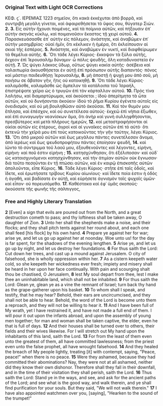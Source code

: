 ### Original Text with Light OCR Corrections

ΚΕΦ. ϛ΄. ΙΕΡΕΜΙΑΣ 1223
σημεῖον, ὅτι κακὰ ἐκκέχυται ἀπὸ βορρᾶ, καὶ συντριβὴ μεγάλη γίνεται, καὶ ἀφαιρεθήσεται τὸ ὕφος σου, θύγατερ Σιών.
**2.** **3.** Εἰς αὐτὴν ἤχουσι ποιμένες, καὶ τὰ ποίμνια αὐτῶν, καὶ πήξουσιν ἐπ᾿ αὐτὴν σκηνὰς κύκλῳ, καὶ ποιμανοῦσιν ἕκαστος τῇ χειρὶ αὐτοῦ.
**4.** Παρασκευάσασθε ἐπ᾿ αὐτὴν εἰς πόλεμον, ἀνάστητε, καὶ ἀναβῶμεν ἐπ᾿ αὐτὴν μεσημβρίας· οὐαὶ ἡμῖν, ὅτι κέκλικεν ἡ ἡμέρα, ὅτι ἐκλείπουσιν αἱ σκιαὶ τῆς ἑσπέρας.
**5.** Ἀνάστητε, καὶ ἀναβῶμεν ἐν νυκτί, καὶ διαφθείρωμεν τὰ θεμέλια αὐτῆς.
**6.** Ὅτι τάδε λέγει Κύριος· ἔκκοψον τὰ ξύλα αὐτῆς, ἔκχεον ἐπὶ Ἱερουσαλὴμ δύναμιν· ὦ πόλις ψευδῆς, ὅλη καταδυναστεία ἐν αὐτῇ.
**7.** Ὡς ψύγει λάκκος ὕδωρ, οὕτως ψύγει κακία αὐτῆς· ἀσέβεια καὶ ταλαιπωρία ἀκουσθήσεται ἐν αὐτῇ ἐπὶ πρόσωπον αὐτῆς διαπαντός· πόνος καὶ μάστιγι παιδευθήσῃ Ἱερουσαλήμ,
**8.** μὴ ἀποστῇ ἡ ψυχή μου ἀπὸ σοῦ, μὴ ποιήσω σε ἄβατον γῆν, ἥτις οὐ κατοικηθῇ.
**9.** Ὅτι τάδε λέγει Κύριος· καλαμᾶσθε, καλαμᾶσθε ὡς ἄμπελον τὰ κατάλοιπα τοῦ Ἰσραήλ, ἐπιστρέψατε χεῖρα ὡς ὁ τρυγῶν ἐπὶ τὸν κάρταλλον αὐτοῦ.
**10.** Πρὸς τίνα λαλήσω, καὶ διαμαρτύρωμαι, καὶ ἀκούσεται ; ἰδοὺ ἀπερίτμητα τὰ ὦτα αὐτῶν, καὶ οὐ δυνήσονται ἀκούειν· ἰδοὺ τὸ ῥῆμα Κυρίου ἐγένετο αὐτοῖς εἰς ὀνειδισμόν, καὶ οὐ μὴ βουληθῶσιν αὐτὸ ἀκοῦσαι.
**11.** Καὶ τὸν θυμόν μου ἔπλησα, καὶ ἐπέσχον, καὶ οὐ συνετέλεσα αὐτούς· ἐκχεῶ ἐπὶ νήπια ἔξωθεν, καὶ ἐπὶ συναγωγὴν νεανίσκων ἅμα, ὅτι ἀνὴρ καὶ γυνὴ συλληφθήσονται, πρεσβύτερος καὶ μετὰ πλήρους ἡμερῶν,
**12.** καὶ μεταστραφήσονται αἱ οἰκίαι αὐτῶν εἰς ἑτέρους, ἀγροὶ καὶ αἱ γυναῖκες αὐτῶν ἐπὶ τὸ αὐτό· ὅτι ἐκτενῶ τὴν χεῖρά μου ἐπὶ τοὺς κατοικοῦντας τὴν γῆν ταύτην, λέγει Κύριος.
**13.** Ὅτι ἀπὸ μικροῦ αὐτῶν καὶ ἕως μεγάλου πάντες συνετέλεσαν ἄνομα, ἀπὸ ἱερέως καὶ ἕως ψευδοπροφήτου πάντες ἐποίησαν ψευδῆ,
**14.** καὶ ἰῶντο τὸ σύντριμμα τοῦ λαοῦ μου, ἐξουθενοῦντες καὶ λέγοντες, εἰρήνη, εἰρήνη· καὶ ποῦ ἐστιν εἰρήνη ;
**15.** κατησχύνθησαν, ὅτι ἐξέλιποσαν· καὶ οὐδ᾿ ὡς καταισχυνόμενοι κατησχύνθησαν, καὶ τὴν ἀτιμίαν αὐτῶν οὐκ ἔγνωσαν· διὰ τοῦτο πεσοῦνται ἐν τῇ πτώσει αὐτῶν, καὶ ἐν καιρῷ ἐπισκοπῆς αὐτῶν ἀπολοῦνται, εἶπε Κύριος.
**16.** Τάδε λέγει Κύριος· στῆτε ἐπὶ ταῖς ὁδοῖς, καὶ ἴδετε, καὶ ἐρωτήσατε τρίβους Κυρίου αἰωνίους· καὶ ἴδετε ποία ἐστιν ἡ ὁδὸς ἡ ἀγαθή, καὶ βαδίσατε ἐν αὐτῇ, καὶ εὑρήσετε ἀγνισμὸν ταῖς ψυχαῖς ὑμῶν· καὶ εἶπον· οὐ πορευσόμεθα.
**17.** Καθέστακα καὶ ἐφ᾿ ὑμᾶς σκοποὺς· ἀκούσατε τῆς φωνῆς τῆς σάλπιγγος,

### Free and Highly Literary Translation

**2** [Even] a sign that evils are poured out from the North, and a great destruction cometh to pass; and thy loftiness shall be taken away, O daughter of Zion.
**3** Unto her shall the shepherds make a noise, and their flocks; and they shall pitch tents against her round about, and each one shall feed [his flock] by his own hand.
**4** Prepare ye against her for war; arise ye, and let us go up against her at noonday. Woe unto us! for the day is far spent, for the shadows of the evening lengthen.
**5** Arise ye, and let us go up by night, and let us destroy her foundations.
**6** For thus saith the Lord: Cut down her trees, and cast up a mound against Jerusalem. O city of falsehood, she is wholly oppression within her.
**7** As a cistern keepeth water cold, so she keepeth her wickedness ever fresh; impiety and misery shall be heard in her upon her face continually. With pain and scourging shalt thou be chastised, O Jerusalem,
**8** lest My soul depart from thee, lest I make thee an uninhabitable land, which shall not be inhabited.
**9** For thus saith the Lord: Glean ye, glean ye as a vine the remnant of Israel; turn back thy hand as the grape-gatherer upon his basket.
**10** To whom shall I speak, and testify, that he may hear? Behold, their ears are uncircumcised, and they shall not be able to hear. Behold, the word of the Lord is become unto them a reproach, and they will not be willing to hear it.
**11** And I have been full of My wrath, yet I have restrained it, and have not made a full end of them. I will pour it out upon the infants abroad, and upon the assembly of young men together; for man and woman shall be taken captive, the elder, even he that is full of days.
**12** And their houses shall be turned over to others, their fields and their wives likewise. For I will stretch out My hand upon the inhabitants of this land, saith the Lord.
**13** For from the least of them even unto the greatest of them, all have committed lawlessness; from the priest even unto the false prophet, all have wrought falsehood.
**14** And they healed the breach of My people lightly, treating [it] with contempt, saying, "Peace, peace!" when there is no peace.
**15** Were they ashamed, because they had committed their abominations? Nay, they were not at all ashamed, neither did they know their own dishonor. Therefore shall they fall in their downfall, and in the time of their visitation they shall perish, saith the Lord.
**16** Thus saith the Lord: Stand ye in the ways, and see, and ask for the ancient paths of the Lord; and see what is the good way, and walk therein, and ye shall find purification for your souls. But they said, "We will not walk therein."
**17** I have also appointed watchmen over you, [saying], "Hearken to the sound of the trumpet!"